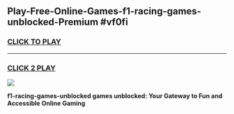 
## Play-Free-Online-Games-f1-racing-games-unblocked-Premium #vf0fi
<h3>
<a href="https://premium.freeplayer.one?title=f1-racing-games-unblocked&ref=8M">CLICK TO PLAY</a></h3>
<hr>

<h3>
<a href="https://premium.freeplayer.one?title=f1-racing-games-unblocked&ref=8M">CLICK 2 PLAY</a>
  
</h3>

<a href="https://premium.freeplayer.one?title=f1-racing-games-unblocked&ref=8M"><img src="https://clearcache.store/games.png"></a>


**f1-racing-games-unblocked games unblocked: Your Gateway to Fun and Accessible Online Gaming**
